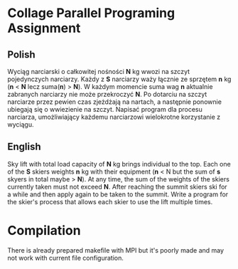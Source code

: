 # Collage Parallel Programing Assignment
## Polish
Wyciąg narciarski o całkowitej nośności **N** kg wwozi na szczyt pojedynczych narciarzy. Każdy z **S** narciarzy waży łącznie ze sprzętem **n** kg (**n** < **N** lecz suma(**n**) > **N**). W każdym momencie suma wag **n** aktualnie zabranych narciarzy nie może przekroczyć **N**. Po dotarciu na szczyt narciarze przez pewien czas zjeżdżają na nartach, a następnie ponownie ubiegają się o wwiezienie na szczyt. Napisać program dla procesu narciarza, umożliwiający każdemu narciarzowi wielokrotne korzystanie z wyciągu. 

## English
Sky lift with total load capacity of **N** kg brings individual to the top. Each one of the **S** skiers weights **n** kg with their equipment (**n** < N but the sum of **s** skyers in total maybe > **N**).  At any time, the sum of the weights of the skiers currently taken must not exceed **N**. After reaching the summit skiers ski for a while and then apply again to be taken to the summit. Write a program for the skier's process that allows each skier to use the lift multiple times. 

# Compilation
There is already prepared makefile with MPI but it's poorly made and may not work with current file configuration.
